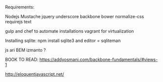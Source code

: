 Requirements:

Nodejs
Mustache
jquery
underscore
backbone
bower
normalize-css
requirejs
text

gulp and chef to automate installations
vagrant for virtualization


Installing sqlite:
npm install sqlite3
and editor = sqliteman


js ari BEM izmanto ?



BOOK TO READ:
https://addyosmani.com/backbone-fundamentals/#views-1

http://eloquentjavascript.net/
